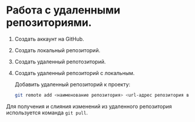# Работа с удаленными репозиториями.
1. Создать аккаунт на GitHub.
2. Создать локальный репозиторий.
3. Создать удаленный репотозиторий.
4. Создать удаленный репозиторий с локальным.

   Добавить удаленный репозиторий к проекту:
   ```Bash
   git remote add <наименование репозитория> <url-адрес репозитория в сети>
   ```
Для получения и слияния изменений из удаленного репозитория используется команда `git pull`.
